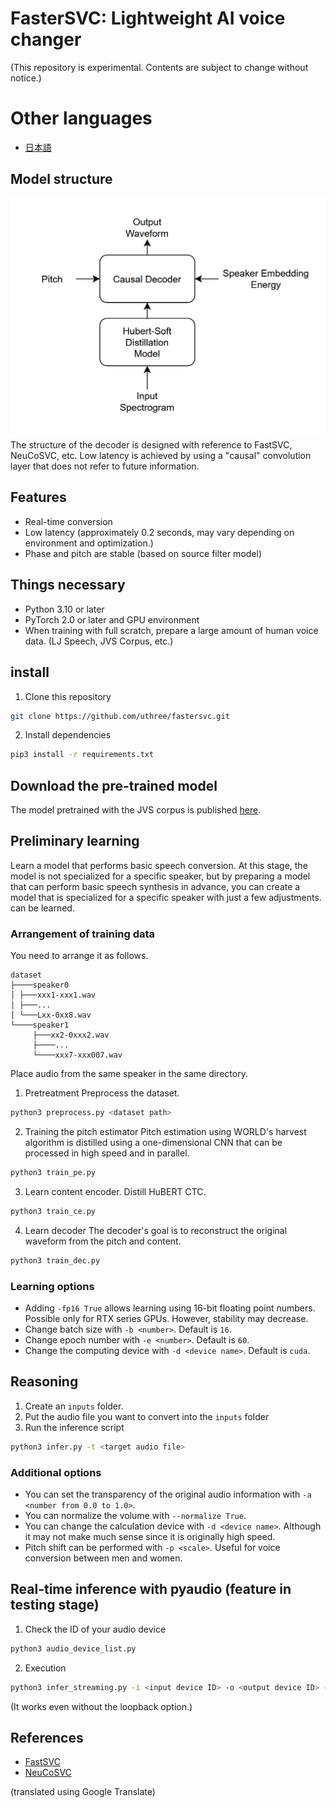 # FasterSVC: Lightweight AI voice changer
(This repository is experimental. Contents are subject to change without notice.)

# Other languages
- [日本語](./documents/README_ja.md)

## Model structure
![Architecture](./images/fastersvc_architecture.png)
The structure of the decoder is designed with reference to FastSVC, NeuCoSVC, etc.
Low latency is achieved by using a "causal" convolution layer that does not refer to future information.

## Features
- Real-time conversion
- Low latency (approximately 0.2 seconds, may vary depending on environment and optimization.)
- Phase and pitch are stable (based on source filter model)

## Things necessary
- Python 3.10 or later
- PyTorch 2.0 or later and GPU environment
- When training with full scratch, prepare a large amount of human voice data. (LJ Speech, JVS Corpus, etc.)

## install
1. Clone this repository
```sh
git clone https://github.com/uthree/fastersvc.git
````
2. Install dependencies
```sh
pip3 install -r requirements.txt
````
## Download the pre-trained model
The model pretrained with the JVS corpus is published [here](https://huggingface.co/uthree/fastersvc-jvs-corpus-pretrained).

## Preliminary learning
Learn a model that performs basic speech conversion. At this stage, the model is not specialized for a specific speaker, but by preparing a model that can perform basic speech synthesis in advance, you can create a model that is specialized for a specific speaker with just a few adjustments. can be learned.

### Arrangement of training data
You need to arrange it as follows.
````
dataset
├────speaker0
│ ├───xxx1-xxx1.wav
│ ├───...
│ └───Lxx-0xx8.wav
└────speaker1
     ├───xx2-0xxx2.wav
     ├────...
     └────xxx7-xxx007.wav
````
Place audio from the same speaker in the same directory.

1. Pretreatment
Preprocess the dataset.
```sh
python3 preprocess.py <dataset path>
````

2. Training the pitch estimator
Pitch estimation using WORLD's harvest algorithm is distilled using a one-dimensional CNN that can be processed in high speed and in parallel.
```sh
python3 train_pe.py
````

3. Learn content encoder.
Distill HuBERT CTC.
```sh
python3 train_ce.py
````

4. Learn decoder
The decoder's goal is to reconstruct the original waveform from the pitch and content.

```sh
python3 train_dec.py
````

### Learning options
- Adding `-fp16 True` allows learning using 16-bit floating point numbers. Possible only for RTX series GPUs. However, stability may decrease.
- Change batch size with `-b <number>`. Default is `16`.
- Change epoch number with `-e <number>`. Default is `60`.
- Change the computing device with `-d <device name>`. Default is `cuda`.

## Reasoning
1. Create an `inputs` folder.
2. Put the audio file you want to convert into the `inputs` folder
3. Run the inference script
```sh
python3 infer.py -t <target audio file>
````

### Additional options
- You can set the transparency of the original audio information with `-a <number from 0.0 to 1.0>`.
- You can normalize the volume with `--normalize True`.
- You can change the calculation device with `-d <device name>`. Although it may not make much sense since it is originally high speed.
- Pitch shift can be performed with `-p <scale>`. Useful for voice conversion between men and women.

## Real-time inference with pyaudio (feature in testing stage)
1. Check the ID of your audio device
```sh
python3 audio_device_list.py
````

2. Execution
```sh
python3 infer_streaming.py -i <input device ID> -o <output device ID> -l <loopback device ID> -t <target audio file>
````
(It works even without the loopback option.)

## References
- [FastSVC](https://arxiv.org/abs/2011.05731)
- [NeuCoSVC](https://arxiv.org/abs/2312.04919)

(translated using Google Translate)
